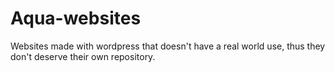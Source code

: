 # Aqua-websites
Websites made with wordpress that doesn't have a real world use, thus they don't deserve their own repository.
